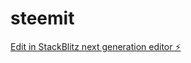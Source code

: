 # steemit

[Edit in StackBlitz next generation editor ⚡️](https://stackblitz.com/~/github.com/thedefidude18/steemit)